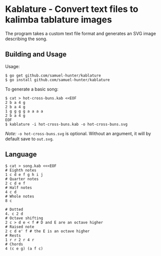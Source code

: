 # Kablature - Convert text files to kalimba tablature images

The program takes a custom text file format and generates an SVG image
describing the song.

## Building and Usage

Usage:

```
$ go get github.com/samuel-hunter/kablature
$ go install github.com/samuel-hunter/kablature
```

To generate a basic song:

```
$ cat > hot-cross-buns.kab <<EOF
2 b a 4 g
2 b a 4 g
1 g g g g a a a a
2 b a 4 g
EOF
$ kablature -i hot-cross-buns.kab -o hot-cross-buns.svg
```

*Note:* `-o hot-cross-buns.svg` is optional. Without an argument, it
 will by default save to `out.svg`.

## Language

```
$ cat > song.kab <<<EOF
# Eighth notes
1 c d e f g h i j
# Quarter notes
2 c d e f
# Half notes
4 c d
# Whole notes
8 c

# Dotted
4. c 2 d
# Octave shifting
2 c > d e < f # D and E are an octave higher
# Raised note
2 c d e' f # the E is an octave higher
# Rests
1 r r 2 r 4 r
# Chords
4 (c e g) (a f c)
```
